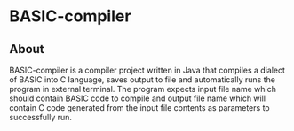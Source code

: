 # BASIC-compiler
## About
BASIC-compiler is a compiler project written in Java that compiles a dialect of BASIC into C language, saves output to file and automatically runs the program in external terminal. The program expects input file name which should contain BASIC code to compile and output file name which will contain C code generated from the input file contents as parameters to successfully run.
